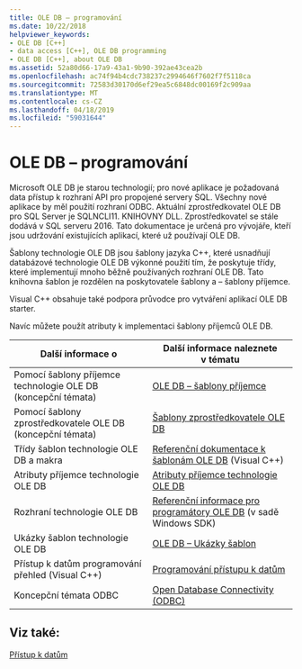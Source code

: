 ```yaml
---
title: OLE DB – programování
ms.date: 10/22/2018
helpviewer_keywords:
- OLE DB [C++]
- data access [C++], OLE DB programming
- OLE DB [C++], about OLE DB
ms.assetid: 52a80d66-17a9-43a1-9b90-392ae43cea2b
ms.openlocfilehash: ac74f94b4cdc738237c2994646f7602f7f5118ca
ms.sourcegitcommit: 72583d30170d6ef29ea5c6848dc00169f2c909aa
ms.translationtype: MT
ms.contentlocale: cs-CZ
ms.lasthandoff: 04/18/2019
ms.locfileid: "59031644"
---
```

# <a name="ole-db-programming"></a>OLE DB – programování

Microsoft OLE DB je starou technologií; pro nové aplikace je požadovaná data přístup k rozhraní API pro propojené servery SQL. Všechny nové aplikace by měl použití rozhraní ODBC. Aktuální zprostředkovatel OLE DB pro SQL Server je SQLNCLI11. KNIHOVNY DLL. Zprostředkovatel se stále dodává v SQL serveru 2016. Tato dokumentace je určená pro vývojáře, kteří jsou udržování existujících aplikací, které už používají OLE DB.

Šablony technologie OLE DB jsou šablony jazyka C++, které usnadňují databázové technologie OLE DB výkonné použití tím, že poskytuje třídy, které implementují mnoho běžně používaných rozhraní OLE DB. Tato knihovna šablon je rozdělen na poskytovatele šablony a – šablony příjemce.

Visual C++ obsahuje také podpora průvodce pro vytváření aplikací OLE DB starter.

Navíc můžete použít atributy k implementaci šablony příjemců OLE DB.

|Další informace o|Další informace naleznete v tématu|
|-------------------------|---------|
|Pomocí šablony příjemce technologie OLE DB (koncepční témata)|[OLE DB – šablony příjemce](../../data/oledb/ole-db-consumer-templates-cpp.md)|
|Pomocí šablony zprostředkovatele OLE DB (koncepční témata)|[Šablony zprostředkovatele OLE DB](../../data/oledb/ole-db-provider-templates-cpp.md)|
|Třídy šablon technologie OLE DB a makra|[Referenční dokumentace k šablonám OLE DB](../../data/oledb/ole-db-templates.md) (Visual C++)|
|Atributy příjemce technologie OLE DB|[Atributy příjemce technologie OLE DB](../../windows/ole-db-consumer-attributes.md)|
|Rozhraní technologie OLE DB|[Referenční informace pro programátory OLE DB](/sql/connect/oledb/oledb-driver-for-sql-server) (v sadě Windows SDK)|
|Ukázky šablon technologie OLE DB|[OLE DB – Ukázky šablon](https://github.com/Microsoft/VCSamples)|
|Přístup k datům programování přehled (Visual C++)|[Programování přístupu k datům](../../data/data-access-programming-mfc-atl.md)|
|Koncepční témata ODBC|[Open Database Connectivity (ODBC)](../../data/odbc/open-database-connectivity-odbc.md)|

## <a name="see-also"></a>Viz také:

[Přístup k datům](../data-access-in-cpp.md)